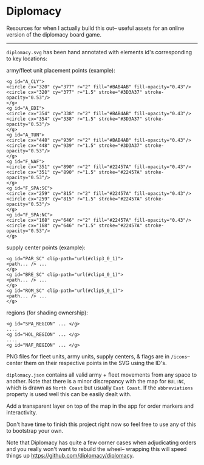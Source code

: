 # Diplomacy
Resources for when I actually build this out– useful assets for an online version of the diplomacy board game.

---

`diplomacy.svg` has been hand annotated with elements id's corresponding to key locations:

army/fleet unit placement points (example):

```
<g id="A_CLY">
<circle cx="320" cy="377" r="2" fill="#BAB4AB" fill-opacity="0.43"/>
<circle cx="320" cy="377" r="1.5" stroke="#3D3A37" stroke-opacity="0.53"/>
</g>
<g id="A_EDI">
<circle cx="354" cy="338" r="2" fill="#BAB4AB" fill-opacity="0.43"/>
<circle cx="354" cy="338" r="1.5" stroke="#3D3A37" stroke-opacity="0.53"/>
</g>
<g id="A_TUN">
<circle cx="448" cy="939" r="2" fill="#BAB4AB" fill-opacity="0.43"/>
<circle cx="448" cy="939" r="1.5" stroke="#3D3A37" stroke-opacity="0.53"/>
</g>
<g id="F_NAF">
<circle cx="351" cy="890" r="2" fill="#22457A" fill-opacity="0.43"/>
<circle cx="351" cy="890" r="1.5" stroke="#22457A" stroke-opacity="0.53"/>
</g>
<g id="F_SPA:SC">
<circle cx="259" cy="815" r="2" fill="#22457A" fill-opacity="0.43"/>
<circle cx="259" cy="815" r="1.5" stroke="#22457A" stroke-opacity="0.53"/>
</g>
<g id="F_SPA:NC">
<circle cx="168" cy="646" r="2" fill="#22457A" fill-opacity="0.43"/>
<circle cx="168" cy="646" r="1.5" stroke="#22457A" stroke-opacity="0.53"/>
</g>
```

supply center points (example):

```
<g id="PAR_SC" clip-path="url(#clip3_0_1)">
<path... /> ...
</g>
<g id="BRE_SC" clip-path="url(#clip4_0_1)">
<path... /> ...
</g>
<g id="ROM_SC" clip-path="url(#clip5_0_1)">
<path... /> ...
</g>
```

regions (for shading ownership):

```
<g id="SPA_REGION" ... </g>
....
<g id="HOL_REGION" ... </g>
....
<g id="NAF_REGION" ... </g>
```

PNG files for fleet units, army units, supply centers, & flags are in `/icons`– center them on their respective points in the SVG using the ID's.

`diplomacy.json` contains all valid army + fleet movements from any space to another. Note that there is a minor discrepancy with the map for `BUL:NC`, which is drawn as `North Coast` but usually `East Coast`. If the `abbreviations` property is used well this can be easily dealt with.

Add a transparent layer on top of the map in the app for order markers and interactivity.

Don't have time to finish this project right now so feel free to use any of this to bootstrap your own.

Note that Diplomacy has quite a few corner cases when adjudicating orders and you really won't want to rebuild the wheel– wrapping this will speed things up https://github.com/diplomacy/diplomacy.
